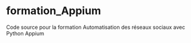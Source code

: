 # formation_Appium
Code source pour la formation Automatisation des réseaux sociaux avec Python Appium
